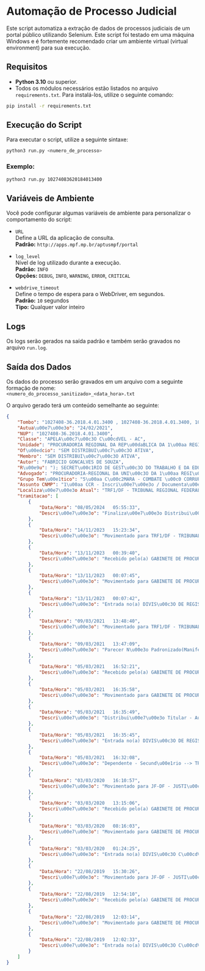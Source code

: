 # Automação de Processo Judicial

Este script automatiza a extração de dados de processos judiciais de um portal público utilizando Selenium.
Este script foi testado em uma máquina Windows e é fortemente recomendado criar um ambiente virtual (virtual environment) para sua execução.

## Requisitos

- **Python 3.10** ou superior.
- Todos os módulos necessários estão listados no arquivo `requirements.txt`. Para instalá-los, utilize o seguinte comando:

```bash
pip install -r requirements.txt
```

## Execução do Script

Para executar o script, utilize a seguinte sintaxe:

```bash
python3 run.py <numero_de_processo>
```

### Exemplo:

```bash
python3 run.py 10274083620184013400
```

## Variáveis de Ambiente

Você pode configurar algumas variáveis de ambiente para personalizar o comportamento do script:

- `URL`  
  Define a URL da aplicação de consulta.  
  **Padrão:** `http://apps.mpf.mp.br/aptusmpf/portal`

- `log_level`  
  Nível de log utilizado durante a execução.  
  **Padrão:** `INFO`  
  **Opções:** `DEBUG`, `INFO`, `WARNING`, `ERROR`, `CRITICAL`

- `webdrive_timeout`  
  Define o tempo de espera para o WebDriver, em segundos.  
  **Padrão:** `10` segundos  
  **Tipo:** Qualquer valor inteiro

## Logs

Os logs serão gerados na saída padrão e também serão gravados no arquivo `run.log`.

## Saída dos Dados

Os dados do processo serão gravados em um arquivo com a seguinte formação de nome:  
`<numero_do_processo_sanitizado>_<data_hora>.txt`

O arquivo gerado terá um conteúdo semelhante ao seguinte:
```json
{
    "Tombo": "1027408-36.2018.4.01.3400 , 1027408-36.2018.4.01.3400, 1027408-36.2018.4.01.3400, 1027408-36.2018.4.01.3400, 1027408-36.2018.4.01.3400(TRF1/DF-1027408-36.2018.4.01.3400-AC)",
    "Autua\u00e7\u00e3o": "24/02/2021",
    "NUP": "1027408-36.2018.4.01.3400",
    "Classe": "APELA\u00c7\u00c3O C\u00cdVEL - AC",
    "Unidade": "PROCURADORIA REGIONAL DA REP\u00daBLICA DA 1\u00aa REGI\u00c3O",
    "Of\u00edcio": "SEM DISTRIBUI\u00c7\u00c3O ATIVA",
    "Membro": "SEM DISTRIBUI\u00c7\u00c3O ATIVA",
    "Autor": "FABRICIO GONCALVES DE SOUZA",
    "R\u00e9u": "); SECRET\u00c1RIO DE GEST\u00c3O DO TRABALHO E DA EDUCA\u00c7\u00c3O NA SA\u00daDE UNI\u00c3O FEDERAL",
    "Advogado": "PROCURADORIA-REGIONAL DA UNI\u00c3O DA 1\u00aa REGI\u00c3O THAIS THADEU FIRMINO",
    "Grupo Tem\u00e1tico": "5\u00aa C\u00c2MARA - COMBATE \u00c0 CORRUP\u00c7\u00c3O, 1\u00aa C\u00c2MARA - DIREITOS SOCIAIS E ATOS ADMINISTRATIVOS EM GERAL",
    "Assunto CNMP": "1\u00aa CCR - Inscri\u00e7\u00e3o / Documenta\u00e7\u00e3o, 5\u00aa CCR - Inscri\u00e7\u00e3o / Documenta\u00e7\u00e3o",
    "Localiza\u00e7\u00e3o Atual": "TRF1/DF - TRIBUNAL REGIONAL FEDERAL 1\u00aa REGI\u00c3O",
    "tramitacao": [
        {
            "Data/Hora": "08/05/2024   05:55:33",
            "Descri\u00e7\u00e3o": "Finaliza\u00e7\u00e3o Distribui\u00e7\u00e3o Titular - Autom\u00e1tica, conforme regras da unidade: PRR1 - 15\u00ba Of\u00edcio - Membro: LUIZ FRANCISCO FERNANDES DE SOUZA - Motivo: Finaliza\u00e7\u00e3o autom\u00e1tica por finaliza\u00e7\u00e3o da autua\u00e7\u00e3o"
        },
        {
            "Data/Hora": "14/11/2023   15:23:34",
            "Descri\u00e7\u00e3o": "Movimentado para TRF1/DF - TRIBUNAL REGIONAL FEDERAL 1\u00aa REGI\u00c3O"
        },
        {
            "Data/Hora": "13/11/2023   00:39:40",
            "Descri\u00e7\u00e3o": "Recebido pelo(a) GABINETE DE PROCURADOR REGIONAL DA REP\u00daBLICA"
        },
        {
            "Data/Hora": "13/11/2023   00:07:45",
            "Descri\u00e7\u00e3o": "Movimentado para GABINETE DE PROCURADOR REGIONAL DA REP\u00daBLICA"
        },
        {
            "Data/Hora": "13/11/2023   00:07:42",
            "Descri\u00e7\u00e3o": "Entrada no(a) DIVIS\u00c3O DE REGISTRO, DISTR. E INFORMA\u00c7\u00d5ES PROCESSUAIS-PRR/1\u00aa"
        },
        {
            "Data/Hora": "09/03/2021   13:48:40",
            "Descri\u00e7\u00e3o": "Movimentado para TRF1/DF - TRIBUNAL REGIONAL FEDERAL 1\u00aa REGI\u00c3O"
        },
        {
            "Data/Hora": "09/03/2021   13:47:09",
            "Descri\u00e7\u00e3o": "Parecer N\u00e3o Padronizado(Manifesta\u00e7\u00e3o em Segundo Grau/ATOS FINAL\u00cdSTICOS/Movimento) n\u00ba 19361/2021(PRR1\u00aa REGI\u00c3O-MANIFESTA\u00c7\u00c3O-19361/2021) - ADMINISTRATIVO. APELA\u00c7\u00c3O EM MANDADO DE SEGURAN\u00c7A. DIPLOMA ESTRANGEIRO. PROGRAMA MAIS M\u00c9DICO. PARECER PELO PROVIMENTO DA APELA\u00c7\u00c3O. (membro autor: LUIZ FRANCISCO FERNANDES DE SOUZA)."
        },
        {
            "Data/Hora": "05/03/2021   16:52:21",
            "Descri\u00e7\u00e3o": "Recebido pelo(a) GABINETE DE PROCURADOR REGIONAL DA REP\u00daBLICA"
        },
        {
            "Data/Hora": "05/03/2021   16:35:58",
            "Descri\u00e7\u00e3o": "Movimentado para GABINETE DE PROCURADOR REGIONAL DA REP\u00daBLICA"
        },
        {
            "Data/Hora": "05/03/2021   16:35:49",
            "Descri\u00e7\u00e3o": "Distribui\u00e7\u00e3o Titular - Autom\u00e1tica, conforme regras da unidade: PRR1 - 15\u00ba Of\u00edcio - Membro: LUIZ FRANCISCO FERNANDES DE SOUZA"
        },
        {
            "Data/Hora": "05/03/2021   16:35:45",
            "Descri\u00e7\u00e3o": "Entrada no(a) DIVIS\u00c3O DE REGISTRO, DISTR. E INFORMA\u00c7\u00d5ES PROCESSUAIS-PRR/1\u00aa"
        },
        {
            "Data/Hora": "05/03/2021   16:32:08",
            "Descri\u00e7\u00e3o": "Dependente - Secund\u00e1rio --> TRF1/DF-1036479-77.2018.4.01.0000-AI"
        },
        {
            "Data/Hora": "03/03/2020   16:10:57",
            "Descri\u00e7\u00e3o": "Movimentado para JF-DF - JUSTI\u00c7A FEDERAL - SE\u00c7\u00c3O JUDICI\u00c1RIA DO DISTRITO FEDERAL"
        },
        {
            "Data/Hora": "03/03/2020   13:15:06",
            "Descri\u00e7\u00e3o": "Recebido pelo(a) GABINETE DE PROCURADOR DA REP\u00daBLICA"
        },
        {
            "Data/Hora": "03/03/2020   08:16:03",
            "Descri\u00e7\u00e3o": "Movimentado para GABINETE DE PROCURADOR DA REP\u00daBLICA"
        },
        {
            "Data/Hora": "03/03/2020   01:24:25",
            "Descri\u00e7\u00e3o": "Entrada no(a) DIVIS\u00c3O C\u00cdVEL DA PR/DF"
        },
        {
            "Data/Hora": "22/08/2019   15:30:26",
            "Descri\u00e7\u00e3o": "Movimentado para JF-DF - JUSTI\u00c7A FEDERAL - SE\u00c7\u00c3O JUDICI\u00c1RIA DO DISTRITO FEDERAL"
        },
        {
            "Data/Hora": "22/08/2019   12:54:10",
            "Descri\u00e7\u00e3o": "Recebido pelo(a) GABINETE DE PROCURADOR DA REP\u00daBLICA"
        },
        {
            "Data/Hora": "22/08/2019   12:03:14",
            "Descri\u00e7\u00e3o": "Movimentado para GABINETE DE PROCURADOR DA REP\u00daBLICA"
        },
        {
            "Data/Hora": "22/08/2019   12:02:33",
            "Descri\u00e7\u00e3o": "Entrada no(a) DIVIS\u00c3O C\u00cdVEL DA PR/DF"
        }
    ]
}
```
